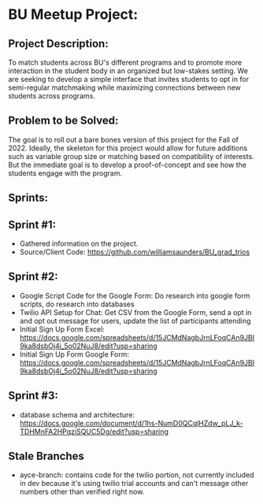 # BU Meetup Project:

## Project Description:

To match students across BU's different programs and to promote more interaction in the student body in an organized but low-stakes setting. We are seeking to develop a simple interface that invites students to opt in for semi-regular matchmaking while maximizing connections between new students across programs.

## Problem to be Solved:

The goal is to roll out a bare bones version of this project for the Fall of 2022. Ideally, the skeleton for this project would allow for future additions such as variable group size or matching based on compatibility of interests. But the immediate goal is to develop a proof-of-concept and see how the students engage with the program.

## Sprints:

## Sprint #1:

- Gathered information on the project.
- Source/Client Code: https://github.com/williamsaunders/BU_grad_trios

## Sprint #2:

- Google Script Code for the Google Form: Do research into google form scripts, do research into databases
- Twilio API Setup for Chat: Get CSV from the Google Form, send a opt in and opt out message for users, update the list of participants attending
- Initial Sign Up Form Excel: https://docs.google.com/spreadsheets/d/15JCMdNagbJrnLFoqCAn9JBI9ka8dsbOj4i_5o02NuJ8/edit?usp=sharing
- Initial Sign Up Form Google Form: https://docs.google.com/spreadsheets/d/15JCMdNagbJrnLFoqCAn9JBI9ka8dsbOj4i_5o02NuJ8/edit?usp=sharing

## Sprint #3:

- database schema and architecture: https://docs.google.com/document/d/1hs-NumD0QCqlHZdw_pLJ_k-TDHMnFA2HPqziSQUC5Dg/edit?usp=sharing

## Stale Branches

- ayce-branch: contains code for the twilio portion, not currently included in dev because it's using twilio trial accounts and can't message other numbers other than verified right now.
